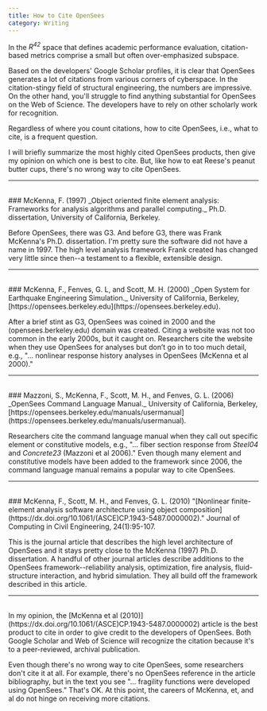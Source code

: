 ```yaml
---
title: How to Cite OpenSees
category: Writing
---
```


In the _R<sup>42</sup>_ space that defines academic performance evaluation, citation-based metrics comprise a small but often over-emphasized subspace.

Based on the developers' Google Scholar profiles, it is clear that OpenSees generates a lot of citations from various corners of cyberspace. In the citation-stingy field of structural engineering, the numbers are impressive. On the other hand, you'll struggle to find anything substantial for OpenSees on the Web of Science. The developers have to rely on other scholarly work for recognition.

Regardless of where you count citations, how to cite OpenSees, i.e., what to cite, is a frequent question.

I will briefly summarize the most highly cited OpenSees products, then give my opinion on which one is best to cite. But, like how to eat Reese's peanut butter cups, there's no wrong way to cite OpenSees.

---
<br>
### McKenna, F. (1997) _Object oriented finite element analysis: Frameworks for analysis algorithms and parallel computing._ Ph.D. dissertation, University of California, Berkeley.

Before OpenSees, there was G3. And before G3, there was Frank McKenna's Ph.D. dissertation. I'm pretty sure the software did not have a name in 1997. The high level analysis framework Frank created has changed very little since then--a testament to a flexible, extensible design.

---
<br>
### McKenna, F., Fenves, G. L, and Scott, M. H. (2000) _Open System for Earthquake Engineering Simulation._ University of California, Berkeley, [https://opensees.berkeley.edu](https://opensees.berkeley.edu).

After a brief stint as G3, OpenSees was coined in 2000 and the (opensees.berkeley.edu) domain was created. Citing a website was not too common in the early 2000s, but it caught on. Researchers cite the website when they use OpenSees for analyses but don’t go in to too much detail, e.g., "... nonlinear response history analyses in OpenSees (McKenna et al 2000)."

---
<br>
### Mazzoni, S., McKenna, F., Scott, M. H., and Fenves, G. L. (2006) _OpenSees Command Language Manual._ University of California, Berkeley, [https://opensees.berkeley.edu/manuals/usermanual](https://opensees.berkeley.edu/manuals/usermanual).

Researchers cite the command language manual when they call out specific element or constitutive models, e.g., "... fiber section response from _Steel04_ and _Concrete23_ (Mazzoni et al 2006)." Even though many element and constitutive models have been added to the framework since 2006, the command language manual remains a popular way to cite OpenSees.

---
<br>
### McKenna, F., Scott, M. H., and Fenves, G. L. (2010) "[Nonlinear finite-element analysis software architecture using object composition](https://dx.doi.org/10.1061/(ASCE)CP.1943-5487.0000002)." Journal of Computing in Civil Engineering, 24(1):95-107.

This is the journal article that describes the high level architecture of OpenSees and it stays pretty close to the McKenna (1997) Ph.D. dissertation. A handful of other journal articles describe additions to the OpenSees framework--reliability analysis, optimization, fire analysis, fluid-structure interaction, and hybrid simulation. They all build off the framework described in this article.

---
<br>
In my opinion, the [McKenna et al (2010)](https://dx.doi.org/10.1061/(ASCE)CP.1943-5487.0000002) article is the best product to cite in order to give credit to the developers of OpenSees. Both Google Scholar and Web of Science will recognize the citation because it's to a peer-reviewed, archival publication.

Even though there's no wrong way to cite OpenSees, some researchers don't cite it at all. For example, there's no OpenSees reference in the article bibliography, but in the text you see "... fragility functions were developed using OpenSees." That's OK. At this point, the careers of McKenna, et, and al do not hinge on receiving more citations.
